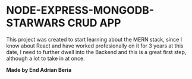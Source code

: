 # NODE-EXPRESS-MONGODB-STARWARS CRUD APP

This project was created to start learning about the MERN stack, since I know about React and have worked profesionally on it for 3 years at this date, I need to further dwell into the Backend and this is a great first step, although a lot to take in at once.

**Made by End Adrian Beria**
